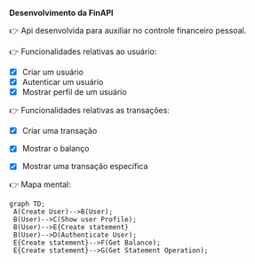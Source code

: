 **Desenvolvimento da FinAPI**

:point_right: Api desenvolvida para auxiliar no controle financeiro pessoal.

:point_right: Funcionalidades relativas ao usuário:

- [x] Criar um usuário
- [x] Autenticar um usuário
- [x] Mostrar perfil de um usuário

:point_right: Funcionalidades relativas as transações:

- [x] Criar uma transação
- [x] Mostrar o balanço
- [x] Mostrar uma transação específica


:point_right: Mapa mental:

   ```mermaid
   graph TD;
    A(Create User)-->B(User);
    B(User)-->C(Show user Profile);
    B(User)-->E{Create statement}
    B(User)-->D(Authenticate User);
    E{Create statement}-->F(Get Balance);
    E{Create statement}-->G(Get Statement Operation);
  ```




